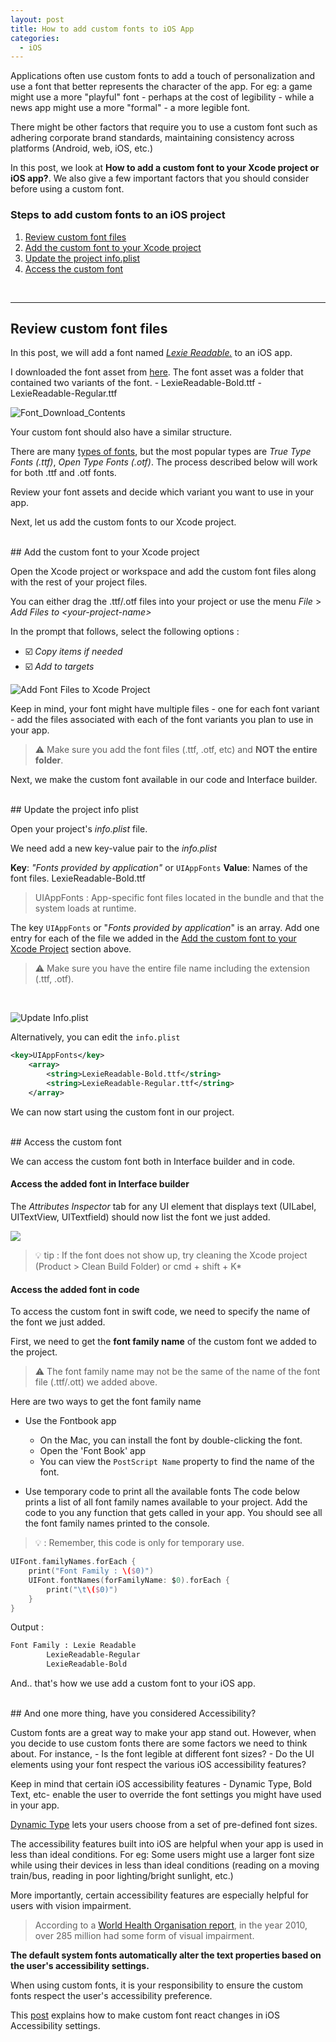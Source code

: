 ```yaml
---
layout: post
title: How to add custom fonts to iOS App
categories:
  - iOS 
---
```


Applications often use custom fonts to add a touch of personalization and use a font that better represents the character of the app.
For eg: a game might use a more "playful" font - perhaps at the cost of legibility - while a news app might use a more "formal" - a more legible font.

There might be other factors that require you to use a custom font such as adhering corporate brand standards, maintaining consistency across platforms (Android, web, iOS, etc.)

In this post, we look at **How to add a custom font to your Xcode project or iOS app?**. 
We also give a few important factors that you should consider before using a custom font.

### Steps to add custom fonts to an iOS project

<!-- toc -->
1. [Review custom font files](#review-custom-font-files)
2. [Add the custom font to your Xcode project](#add-the-custom-font-to-your-xcode-project)
3. [Update the project info.plist](#update-the-project-info-plist)
4. [Access the custom font](#access-the-custom-font)
<!-- tocstop -->

<!--more-->
<br>

---
## Review custom font files

In this post, we will add a font named [*Lexie Readable.*](https://www.k-type.com/fonts/lexie-readable/) to an iOS app.

I downloaded the font asset from [here](https://www.k-type.com/fonts/lexie-readable/). The font asset was a folder that contained two variants of the font. 
	- LexieReadable-Bold.ttf
	- LexieReadable-Regular.ttf
 
![Font_Download_Contents](https://github.com/codecraftblog/codecraftblog.github.io/blob/master/images/lexie_readable_font_folder_contents.jpg?raw=true)

Your custom font should also have a similar structure. 

There are many [types of fonts](https://www.fonts.com/support/faq/font-formats), but the most popular types are *True Type Fonts (.ttf)*, *Open Type Fonts (.otf)*. The process described below will work for both .ttf and .otf fonts.

Review your font assets and decide which variant you want to use in your app.

Next, let us add the custom fonts to our Xcode project.

<br>
## Add the custom font to your Xcode project
 
Open the Xcode project or workspace and add the custom font files along with the rest of your project files.

You can either drag the .ttf/.otf files into your project or use the menu *File* > *Add Files to \<your-project-name\>*

In the prompt that follows, select the following options : 
- ☑️ *Copy items if needed*
- ☑️ *Add to targets*

![Add Font Files to Xcode Project](https://github.com/codecraftblog/codecraftblog.github.io/blob/master/images/add_fonts_to_project.jpg?raw=true)

Keep in mind, your font might have multiple files - one for each font variant - add the files associated with each of the font variants you plan to use in your app.

> ⚠️ Make sure you add the font files (.ttf, .otf, etc) and **NOT the entire folder**.

Next, we make the custom font available in our code and Interface builder.

<br>
## Update the project info plist

Open your project's *info.plist* file.

We need add a new key-value pair to the *info.plist*

**Key**: *"Fonts provided by application"* or `UIAppFonts` 
**Value**: Names of the font files. LexieReadable-Bold.ttf

> UIAppFonts : App-specific font files located in the bundle and that the system loads at runtime.

The key `UIAppFonts` or "*Fonts provided by application*" is an array. Add one entry for each of the file we added in the [Add the custom font to your Xcode Project](#add-the-custom-font-to-your-xcode-project) section above.

> ⚠️ Make sure you have the entire file name including the extension (.ttf, .otf).
<br>

![Update Info.plist](https://github.com/codecraftblog/codecraftblog.github.io/blob/master/images/Update_Info_plist.jpg?raw=true)

Alternatively, you can edit the `info.plist`

```xml
<key>UIAppFonts</key>
	<array>
		<string>LexieReadable-Bold.ttf</string>
		<string>LexieReadable-Regular.ttf</string>
	</array>
```

We can now start using the custom font in our project.

<br>
## Access the custom font 

We can access the custom font both in Interface builder and in code.

#### Access the added font in Interface builder

The *Attributes Inspector* tab for any UI element that displays text (UILabel, UITextView, UITextfield) should now list the font we just added.

![](https://github.com/codecraftblog/codecraftblog.github.io/blob/master/images/Access_CustomFont_Storyboard.jpg?raw=true)

>💡 tip : If the font does not show up, try cleaning the Xcode project (Product > Clean Build Folder) or cmd + shift + K*

#### Access the added font in code

To access the custom font in swift code, we need to specify the name of the font we just added.

First, we need to get the **font family name** of the custom font we added to the project.

> ⚠️ The font family name may not be the same of the name of the font file (.ttf/.ott) we added above.

Here are two ways to get the font family name 

- Use the Fontbook app
	- On the Mac, you can install the font by double-clicking the font.
	- Open the 'Font Book' app
	- You can view the `PostScript Name` property to find the name of the font.

- Use temporary code to print all the available fonts
The code below prints a list of all font family names available to your project. Add the code to you any function that gets called in your app. You should see all the font family names printed to the console.
>💡 : Remember, this code is only for temporary use.
```swift
UIFont.familyNames.forEach {
	print("Font Family : \($0)")
	UIFont.fontNames(forFamilyName: $0).forEach { 
		print("\t\($0)")
	}
}
```
Output :
```xml
Font Family : Lexie Readable
		LexieReadable-Regular
		LexieReadable-Bold
```

And.. that's how we use add a custom font to your iOS app.

<br>
## And one more thing, have you considered Accessibility?

Custom fonts are a great way to make your app stand out. However, when you decide to use custom fonts there are some factors we need to think about. 
For instance,
	- Is the font legible at different font sizes?
	- Do the UI elements using your font respect the various iOS accessibility features?

Keep in mind that certain iOS accessibility features - Dynamic Type, Bold Text, etc- enable the user to override the font settings you might have used in your app.

[Dynamic Type](https://developer.apple.com/design/human-interface-guidelines/accessibility/overview/text-size-and-weight/) lets your users choose from a set of pre-defined font sizes. 

The accessibility features built into iOS are helpful when your app is used in less than ideal conditions. 
For eg: Some users might use a larger font size while using their devices in less than ideal conditions (reading on a moving train/bus, reading in poor lighting/bright sunlight, etc.) 

More importantly, certain accessibility features are especially helpful for users with vision impairment.

> According to a [World Health Organisation report](https://www.who.int/blindness/publications/globaldata/en/#:~:text=Globally%20the%20number%20of%20people,are%2082%25%20of%20all%20blind), in the year 2010, over 285 million had some form of visual impairment.

**The default system fonts automatically alter the text properties based on the user's accessibility settings.**

When using custom fonts, it is your responsibility to ensure the custom fonts respect the user's accessibility preference.

This [post](https://developer.apple.com/documentation/uikit/uifont/scaling_fonts_automatically) explains how to make custom font react changes in iOS Accessibility settings.
<!-- Prash link to your post here --> 
